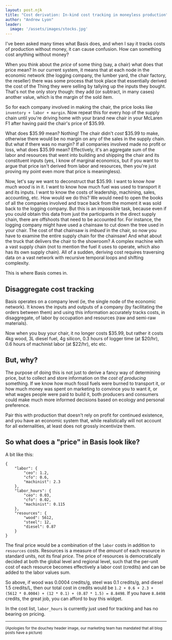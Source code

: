 ```yaml
---
layout: post.njk
title: "Cost derivation: In-kind cost tracking in moneyless production"
author: "Andrew Lyon"
leader:
  image: '/assets/images/stocks.jpg'
---
```


I've been asked many times what Basis does, and when I say it tracks costs of production without money, it can cause confusion. How can something cost anything without money?

When you think about the _price_ of some thing (say, a chair) what does that price mean? In our current system, it means that at each node in the economic network (the logging company, the lumber yard, the chair factory, the reseller) there was some process that took place that essentially derived the cost of the Thing they were selling by tallying up the inputs they bought. That's not the only story though: they add (or subtract, in many cases) another value, which is the margin of the sold item.

So for each company involved in making the chair, the price looks like `inventory + labor + margin`. Now repeat this for every hop of the supply chain until you're driving home with your brand new chair in your McLaren F1 after having paid the chair's price of $35.99.

What does $35.99 mean? Nothing! The chair didn't _cost_ $35.99 to make, otherwise there would be no margin on any of the sales in the supply chain. But what if there was no margin? If all companies involved made no profit or loss, what does $35.99 mean? Effectively, it's an aggregate sum of the labor and resources that went into building and shipping the chair and its constituent inputs (yes, I know of marginal economics, but if you want to argue that price isn't derived from labor and resources, then you're just proving my point even more that price is meaningless).

Now, let's say we want to deconstruct that $35.99. I want to know _how much wood_ is in it. I want to know how much fuel was used to transport it and its inputs. I want to know the costs of leadership, machining, sales, accounting, etc. How would we do this? We would need to open the books of all the companies involved and trace back from the moment it was sold back to the logging company. But this is an impossible task, because even if you could obtain this data from just the participants in the direct supply chain, there are offshoots that need to be accounted for. For instance, the logging company might have used a chainsaw to cut down the tree used in your chair. The cost of that chainsaw is _imbued_ in the chair, so now you have to examine the entire supply chain for the chainsaw! And what about the truck that delivers the chair to the showroom? A complex machine with a vast supply chain (not to mention the fuel it uses to operate, which also has its own supply chain). All of a sudden, deriving cost requires traversing data on a vast network with recursive temporal loops and shifting complexity.

This is where Basis comes in.

## Disaggregate cost tracking

Basis operates on a company level (ie, the single node of the economic network). It knows the inputs and outputs of a company (by facilitating the orders between them) and using this information accurately tracks costs, in disaggregate, of labor by occupation and resources (raw and semi-raw materials).

Now when you buy your chair, it no longer costs $35.99, but rather it costs 4kg wood, 3L diesel fuel, 4g silicon, 0.3 hours of logger time (at $20/hr), 0.6 hours of machinist labor (at $22/hr), etc etc.

## But, why?

The purpose of doing this is not just to derive a fancy way of determining price, but to collect and store information on the _cost of producing_ something. If we know how much fossil fuels were burned to transport it, or how much money was spent on marketing to convince you to want it, or what wages people were paid to build it, both producers and consumers could make much more informed decisions based on ecology and personal preference.

Pair this with production that doesn't rely on profit for continued existence, and you have an economic system that, while realistically will not account for all externalities, at least does not grossly incentivize them.

## So what does a "price" in Basis look like?

A bit like this:

```
{
    "labor": {
        "ceo": 1.2,
        "cfo": 0.6,
        "machinist": 2.3
    },
    "labor_hours": {
        "ceo": 0.03,
        "cfo": 0.02,
        "machinist": 0.115
    },
    "resources": {
        "wood": 5612,
        "steel": 12,
        "diesel": 0.87
    }
}
```

The final price would be a combination of the `labor` costs in addition to `resources` costs. Resources is a measure of the _amount_ of each resource in standard units, not its final _price_. The price of resources is democratically decided at both the global level and regional level, such that the per-unit cost of each resource becomes effectively a labor cost (credits) and can be added to the labor values sum.

So above, if wood was 0.0004 credits/g, steel was 0.1 credits/g, and diesel 1.5 credits/L, then our total cost in credits would be `1.2 + 0.6 + 2.3 + (5612 * 0.0004) + (12 * 0.1) + (0.87 * 1.5) = 8.8498`. If you have `8.8498` credits, the great job, you can afford to buy this widget.

In the cost list, `labor_hours` is currently just used for tracking and has no bearing on pricing.

---

<small>(Apologies for the douchey header image, our marketing team has mandated that all blog posts have a picture)</small>

